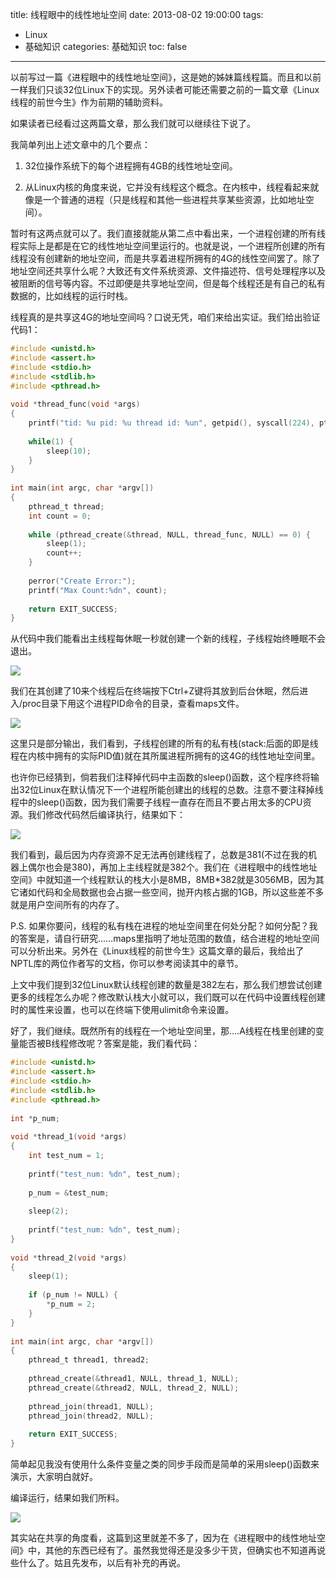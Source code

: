 title: 线程眼中的线性地址空间
date: 2013-08-02 19:00:00
tags:
- Linux
- 基础知识
categories: 基础知识
toc: false
---

以前写过一篇《进程眼中的线性地址空间》，这是她的姊妹篇线程篇。而且和以前一样我们只谈32位Linux下的实现。另外读者可能还需要之前的一篇文章《Linux线程的前世今生》作为前期的辅助资料。

如果读者已经看过这两篇文章，那么我们就可以继续往下说了。

我简单列出上述文章中的几个要点：

1. 32位操作系统下的每个进程拥有4GB的线性地址空间。

2. 从Linux内核的角度来说，它并没有线程这个概念。在内核中，线程看起来就像是一个普通的进程（只是线程和其他一些进程共享某些资源，比如地址空间）。

暂时有这两点就可以了。我们直接就能从第二点中看出来，一个进程创建的所有线程实际上是都是在它的线性地址空间里运行的。也就是说，一个进程所创建的所有线程没有创建新的地址空间，而是共享着进程所拥有的4G的线性空间罢了。除了地址空间还共享什么呢？大致还有文件系统资源、文件描述符、信号处理程序以及被阻断的信号等内容。不过即便是共享地址空间，但是每个线程还是有自己的私有数据的，比如线程的运行时栈。

<!-- more -->

线程真的是共享这4G的地址空间吗？口说无凭，咱们来给出实证。我们给出验证代码1：

```c
#include <unistd.h>
#include <assert.h>
#include <stdio.h>
#include <stdlib.h>
#include <pthread.h>
 
void *thread_func(void *args)
{
    printf("tid: %u pid: %u thread id: %un", getpid(), syscall(224), pthread_self());
 
    while(1) {
        sleep(10);
    }
}
 
int main(int argc, char *argv[])
{
    pthread_t thread;
    int count = 0;
 
    while (pthread_create(&thread, NULL, thread_func, NULL) == 0) {
        sleep(1);
        count++;
    }
 
    perror("Create Error:");
    printf("Max Count:%dn", count);
 
    return EXIT_SUCCESS;
}
```

从代码中我们能看出主线程每休眠一秒就创建一个新的线程，子线程始终睡眠不会退出。

![](/images/20/1.png)

我们在其创建了10来个线程后在终端按下Ctrl+Z键将其放到后台休眠，然后进入/proc目录下用这个进程PID命令的目录，查看maps文件。

![](/images/20/2.png)

这里只是部分输出，我们看到，子线程创建的所有的私有栈(stack:后面的即是线程在内核中拥有的实际PID值)就在其所属进程所拥有的这4G的线性地址空间里。

也许你已经猜到，倘若我们注释掉代码中主函数的sleep()函数，这个程序终将输出32位Linux在默认情况下一个进程所能创建出的线程的总数。注意不要注释掉线程中的sleep()函数，因为我们需要子线程一直存在而且不要占用太多的CPU资源。我们修改代码然后编译执行，结果如下：

![](/images/20/3.png)

我们看到，最后因为内存资源不足无法再创建线程了，总数是381(不过在我的机器上偶尔也会是380)，再加上主线程就是382个。我们在《进程眼中的线性地址空间》中就知道一个线程默认的栈大小是8MB，8MB*382就是3056MB，因为其它诸如代码和全局数据也会占据一些空间，抛开内核占据的1GB，所以这些差不多就是用户空间所有的内存了。

P.S. 如果你要问，线程的私有栈在进程的地址空间里在何处分配？如何分配？我的答案是，请自行研究……maps里指明了地址范围的数值，结合进程的地址空间可以分析出来。另外在《Linux线程的前世今生》这篇文章的最后，我给出了NPTL库的两位作者写的文档，你可以参考阅读其中的章节。

上文中我们提到32位Linux默认线程创建的数量是382左右，那么我们想尝试创建更多的线程怎么办呢？修改默认栈大小就可以，我们既可以在代码中设置线程创建时的属性来设置，也可以在终端下使用ulimit命令来设置。

好了，我们继续。既然所有的线程在一个地址空间里，那….A线程在栈里创建的变量能否被B线程修改呢？答案是能，我们看代码：

```c
#include <unistd.h>
#include <assert.h>
#include <stdio.h>
#include <stdlib.h>
#include <pthread.h>
 
int *p_num;
 
void *thread_1(void *args)
{
    int test_num = 1;
 
    printf("test_num: %dn", test_num);
 
    p_num = &test_num;
 
    sleep(2);
 
    printf("test_num: %dn", test_num);
}
 
void *thread_2(void *args)
{
    sleep(1);
 
    if (p_num != NULL) {
        *p_num = 2;
    }
}
 
int main(int argc, char *argv[])
{
    pthread_t thread1, thread2;
 
    pthread_create(&thread1, NULL, thread_1, NULL);
    pthread_create(&thread2, NULL, thread_2, NULL);
 
    pthread_join(thread1, NULL);
    pthread_join(thread2, NULL);
 
    return EXIT_SUCCESS;
}
```
简单起见我没有使用什么条件变量之类的同步手段而是简单的采用sleep()函数来演示，大家明白就好。

编译运行，结果如我们所料。

![](/images/20/4.png)

其实站在共享的角度看，这篇到这里就差不多了，因为在《进程眼中的线性地址空间》中，其他的东西已经有了。虽然我觉得还是没多少干货，但确实也不知道再说些什么了。姑且先发布，以后有补充的再说。